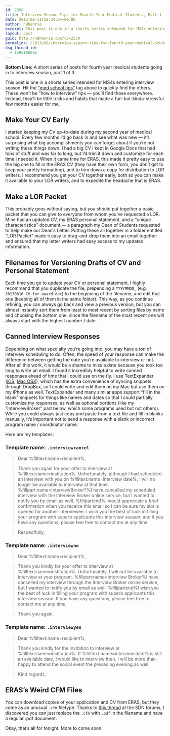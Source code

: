 ```yaml
---
id: 2350
title: Interview Season Tips for Fourth Year Medical Students, Part 1
date: 2013-08-11T10:34:04+00:00
author: n8henrie
excerpt: This post is one in a shorts series intended for MS4s entering interview season.
layout: post
guid: http://n8henrie.com/?p=2350
permalink: /2013/08/interview-season-tips-for-fourth-year-medical-students-part-1/
dsq_thread_id:
  - 1596196086
---
```

**Bottom Line:** A short series of posts for fourth year medical students going in to interview season, part 1 of 3. <!--more-->

This post is one in a shorts series intended for MS4s entering interview season. Hit the [&#8220;med school tips&#8221;](http://n8henrie.com/tag/med-school-tips/) tag above to quickly find the others. These won&#8217;t be &#8220;how to interview&#8221; tips &#8212; you&#8217;ll find those everywhere. Instead, they&#8217;ll be little tricks and habits that made a fun-but-kinda-stressful few months easier for me.

## Make Your CV Early

I started keeping my CV up-to-date during my second year of medical school. Every few months I&#8217;d go back in and see what was new &#8212; it&#8217;s surprising what big accomplishments you can forget about if you&#8217;re not writing these things down. I had a big CV I kept in Google Docs that had _tons_ of stuff and was far to long, but I&#8217;d trim it down and customize for each time I needed it. When it came time for ERAS, this made it pretty easy to use the big one to fill in the ERAS CV (they have their own form, you don&#8217;t get to keep your pretty formatting), and to trim down a copy for distribution to LOR writers. I recommend you get your CV together early, both so you can make it available to your LOR writers, and to expedite the headache that is ERAS.

## Make a LOR Packet

This probably goes without saying, but you should put together a basic packet that you can give to everyone from whom you&#8217;ve requested a LOR. Mine had an updated CV, my ERAS personal statement, and a &#8220;unique characteristics&#8221; document &#8212; a paragraph my Dean of Students requested to help make our Dean&#8217;s Letter. Putting these all together in a folder entitled &#8220;LOR Packet&#8221; made it easy to drag-and-drop them into an email together and ensured that my letter writers had easy access to my updated information.

## Filenames for Versioning Drafts of CV and Personal Statement

Each time you go to update your CV or personal statement, I highly recommend that you duplicate the file, prepending a `YYYYMMDD_` (e.g. `20130810_CV_for_award.doc`) to the beginning of the filename, and edit that one (keeping all of them in the same folder). This way, as you continue refining, you can always go back and view a previous version, but you can almost instantly sort them from least to most recent by sorting files by name and choosing the bottom one, since the filename of the most recent one will always start with the highest number / date.

## Canned Interview Responses

Depending on what specialty you&#8217;re going into, you may have a _ton_ of interview scheduling to do. Often, the speed of your response can make the difference between getting the date you&#8217;re available to interview or not. After all this work, it would be a shame to miss a date because you took too long to write an email. I found it incredibly helpful to write canned responses ahead of time that I could use on the fly. I use TextExpander (<a target="_blank" href="https://itunes.apple.com/us/app/textexpander/id326180690?mt=8&#038;at=10l5H6" title="TextExpander">iOS</a>, <a target="_blank" href="https://itunes.apple.com/us/app/textexpander-for-mac/id405274824?mt=12&#038;at=10l5H6" title="TextExpander for Mac">Mac OSX</a>), which has the extra convenience of syncing snippets through DropBox, so I could write and edit them on my Mac but use them on my iPhone as well. TextExpander and many similar apps support &#8220;fill in the blank&#8221; snippets for things like names and dates so that I could partially customize my responses, as well as optional portions (like my &#8220;InterviewBroker&#8221; part below, which some programs used but not others). While you could always just copy and paste from a text file and fill in blanks manually, it&#8217;s important not to send a response with a blank or incorrect program name / coordinator name.

Here are my templates:

### Template name: `.interviewcancel`

> Dear %filltext:name=recipient%,
  
> 
  
> Thank you again for your offer to interview at %filltext:name=institution%. Unfortunately, although I had scheduled an interview with you on %filltext:name=interview date%, I will no longer be available to interview at that time. %fillpart:name=InterviewBroker?%I have cancelled my scheduled interview with the Interview Broker online service, but I wanted to notify you by email as well. %fillpartend%I would appreciate a brief confirmation when you receive this email so I can be sure my slot is opened for another interviewee. I wish you the best of luck in filling your program with superb applicants this interview season, and if you have any questions, please feel free to contact me at any time.
  
> 
   
> Respectfully,</p>
### Template name: `.interviewno`

> Dear %filltext:name=recipient%,
  
>   
> Thank you kindly for your offer to interview at %filltext:name=institution%. Unfortunately, I will not be available to interview at your program. %fillpart:name=Interview Broker%I have cancelled my interview through the Interview Broker online service, but I wanted to notify you by email as well. %fillpartend%I wish you the best of luck in filling your program with superb applicants this interview season. If you have any questions, please feel free to contact me at any time.
  
>   
> Thank you again,

### Template name: `.interviewyes`

> Dear %filltext:name=recipient%,
  
>   
> Thank you kindly for the invitation to interview at %filltext:name=institution%. If %filltext:name=interview date% is still an available date, I would like to interview then. I will be more than happy to attend the social event the preceding evening as well.
  
>   
> Kind regards,

## ERAS&#8217;s Weird CFM Files

You can download copies of your application and CV from ERAS, but they come as an unusual `.cfm` filetype. Thanks to <a target="_blank" href="http://forums.studentdoctor.net/showthread.php?p=12834951">this thread</a> at the SDN forums, I discovered you can just replace the `.cfm` with `.pdf` in the filename and have a regular .pdf document.

Okay, that&#8217;s all for tonight. More to come soon.